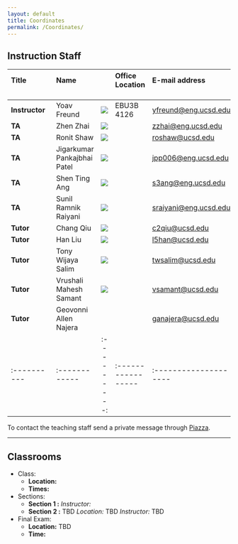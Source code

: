 ```yaml
---
layout: default
title: Coordinates
permalink: /Coordinates/
---
```



## Instruction Staff ##

| **Title**  &nbsp;&nbsp;&nbsp;&nbsp;&nbsp;&nbsp;&nbsp;&nbsp;&nbsp;&nbsp;&nbsp;&nbsp;&nbsp;&nbsp;&nbsp;&nbsp;&nbsp;&nbsp;&nbsp;&nbsp;  |  **Name**  &nbsp;&nbsp;&nbsp;&nbsp;&nbsp;&nbsp;&nbsp;&nbsp;&nbsp;&nbsp;&nbsp;&nbsp;&nbsp;&nbsp;&nbsp; |        | **Office Location** &nbsp;&nbsp;&nbsp;&nbsp;&nbsp;&nbsp;&nbsp; | **E-mail address** &nbsp;&nbsp;&nbsp;&nbsp;&nbsp;&nbsp;&nbsp;&nbsp;&nbsp;&nbsp;&nbsp;&nbsp;&nbsp;&nbsp; |
|:----------|:------------|:---------:|:-----------------|:----------------------|
|  **Instructor**	| Yoav Freund		| ![](/images/2010yoav2.png) | EBU3B 4126	|  yfreund@eng.ucsd.edu 	|
| **TA**		| Zhen Zhai		| ![](/images/Zhen.jpg)	|  	| zzhai@eng.ucsd.edu	|
| **TA**		| Ronit Shaw		| ![](/images/Akanksha.jpg)	|  	| roshaw@ucsd.edu	|
| **TA**		| Jigarkumar Pankajbhai Patel		| ![](/images/Jigar.jpg)	|  	| jpp006@eng.ucsd.edu	|
| **TA**		| Shen Ting Ang		| ![](/images/Shen.jpg)	|  	| s3ang@eng.ucsd.edu	|
| **TA**		| Sunil Ramnik Raiyani		| ![](/images/Sunil.jpg)	|  	| sraiyani@eng.ucsd.edu	|
| **Tutor**		| Chang Qiu		| ![](/images/Chang.jpg)	|  	| c2qiu@ucsd.edu	|
| **Tutor**		| Han Liu		| ![](/images/Han.jpg)	| 	| l5han@ucsd.edu	|
| **Tutor**		| Tony Wijaya Salim		| ![](/images/Tony.jpg)	| 	| twsalim@ucsd.edu	|
| **Tutor**		| Vrushali Mahesh Samant		| ![](/images/Vrushali.jpg)	| 	| vsamant@ucsd.edu	|
| **Tutor**		| Geovonni Allen Najera		| |  	| ganajera@ucsd.edu	|
|:----------|:------------|:---------:|:-----------------|:--------------------|:----------------------|


To contact the teaching staff send a private message through [Piazza](https://piazza.com/ucsd/fall2014/cse103/).

-------------------
## Classrooms ##

* Class:
	* **Location:**
	* **Times:**
* Sections:
	* **Section 1 :**
        *Instructor:*
	* **Section 2 :** TBD *Location:* TBD
        *Instructor:* TBD
* Final Exam:
	* **Location:** TBD
	* **Time:**
